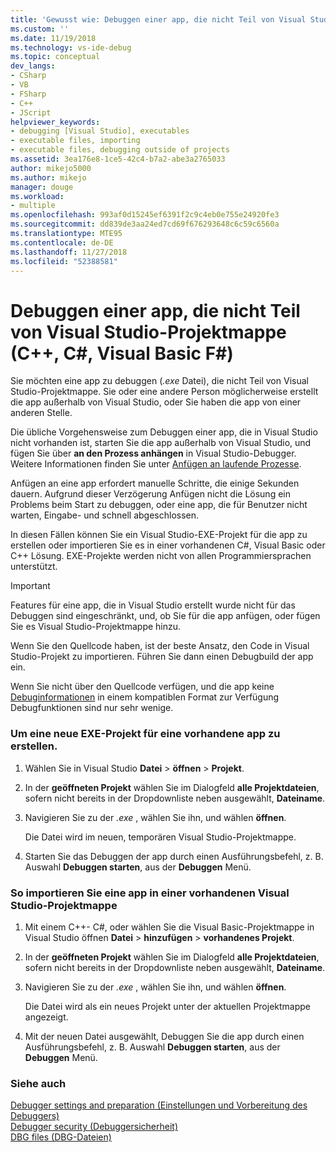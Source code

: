 ```yaml
---
title: 'Gewusst wie: Debuggen einer app, die nicht Teil von Visual Studio-Projektmappe | Microsoft-Dokumentation'
ms.custom: ''
ms.date: 11/19/2018
ms.technology: vs-ide-debug
ms.topic: conceptual
dev_langs:
- CSharp
- VB
- FSharp
- C++
- JScript
helpviewer_keywords:
- debugging [Visual Studio], executables
- executable files, importing
- executable files, debugging outside of projects
ms.assetid: 3ea176e8-1ce5-42c4-b7a2-abe3a2765033
author: mikejo5000
ms.author: mikejo
manager: douge
ms.workload:
- multiple
ms.openlocfilehash: 993af0d15245ef6391f2c9c4eb0e755e24920fe3
ms.sourcegitcommit: dd839de3aa24ed7cd69f676293648c6c59c6560a
ms.translationtype: MTE95
ms.contentlocale: de-DE
ms.lasthandoff: 11/27/2018
ms.locfileid: "52388581"
---
```

# <a name="debug-an-app-that-isnt-part-of-a-visual-studio-solution-c-c-visual-basic-f"></a>Debuggen einer app, die nicht Teil von Visual Studio-Projektmappe (C++, C#, Visual Basic F#)

Sie möchten eine app zu debuggen (*.exe* Datei), die nicht Teil von Visual Studio-Projektmappe. Sie oder eine andere Person möglicherweise erstellt die app außerhalb von Visual Studio, oder Sie haben die app von einer anderen Stelle. 

Die übliche Vorgehensweise zum Debuggen einer app, die in Visual Studio nicht vorhanden ist, starten Sie die app außerhalb von Visual Studio, und fügen Sie über **an den Prozess anhängen** in Visual Studio-Debugger. Weitere Informationen finden Sie unter [Anfügen an laufende Prozesse](../debugger/attach-to-running-processes-with-the-visual-studio-debugger.md).  
  
Anfügen an eine app erfordert manuelle Schritte, die einige Sekunden dauern. Aufgrund dieser Verzögerung Anfügen nicht die Lösung ein Problems beim Start zu debuggen, oder eine app, die für Benutzer nicht warten, Eingabe- und schnell abgeschlossen. 

In diesen Fällen können Sie ein Visual Studio-EXE-Projekt für die app zu erstellen oder importieren Sie es in einer vorhandenen C#, Visual Basic oder C++ Lösung. EXE-Projekte werden nicht von allen Programmiersprachen unterstützt. 

>[!IMPORTANT]
>Features für eine app, die in Visual Studio erstellt wurde nicht für das Debuggen sind eingeschränkt, und, ob Sie für die app anfügen, oder fügen Sie es Visual Studio-Projektmappe hinzu. 
>
>Wenn Sie den Quellcode haben, ist der beste Ansatz, den Code in Visual Studio-Projekt zu importieren. Führen Sie dann einen Debugbuild der app ein.
>
>Wenn Sie nicht über den Quellcode verfügen, und die app keine [Debuginformationen](../debugger/how-to-set-debug-and-release-configurations.md) in einem kompatiblen Format zur Verfügung Debugfunktionen sind nur sehr wenige. 

### <a name="to-create-a-new-exe-project-for-an-existing-app"></a>Um eine neue EXE-Projekt für eine vorhandene app zu erstellen.  
   
1. Wählen Sie in Visual Studio **Datei** > **öffnen** > **Projekt**.  
   
1. In der **geöffneten Projekt** wählen Sie im Dialogfeld **alle Projektdateien**, sofern nicht bereits in der Dropdownliste neben ausgewählt, **Dateiname**.  
   
1. Navigieren Sie zu der *.exe* , wählen Sie ihn, und wählen **öffnen**.  
   
   Die Datei wird im neuen, temporären Visual Studio-Projektmappe.

1. Starten Sie das Debuggen der app durch einen Ausführungsbefehl, z. B. Auswahl **Debuggen starten**, aus der **Debuggen** Menü.    
  
### <a name="to-import-an-app-into-an-existing-visual-studio-solution"></a>So importieren Sie eine app in einer vorhandenen Visual Studio-Projektmappe  
  
1.  Mit einem C++- C#, oder wählen Sie die Visual Basic-Projektmappe in Visual Studio öffnen **Datei** > **hinzufügen** > **vorhandenes Projekt**.  
  
1. In der **geöffneten Projekt** wählen Sie im Dialogfeld **alle Projektdateien**, sofern nicht bereits in der Dropdownliste neben ausgewählt, **Dateiname**.  
   
1. Navigieren Sie zu der *.exe* , wählen Sie ihn, und wählen **öffnen**.  
   
   Die Datei wird als ein neues Projekt unter der aktuellen Projektmappe angezeigt.  
   
1. Mit der neuen Datei ausgewählt, Debuggen Sie die app durch einen Ausführungsbefehl, z. B. Auswahl **Debuggen starten**, aus der **Debuggen** Menü.    
  
### <a name="see-also"></a>Siehe auch  
 [Debugger settings and preparation (Einstellungen und Vorbereitung des Debuggers)](../debugger/debugger-settings-and-preparation.md)   
 [Debugger security (Debuggersicherheit)](../debugger/debugger-security.md)   
 [DBG files (DBG-Dateien)](/previous-versions/visualstudio/visual-studio-2010/da528y14(v=vs.100))